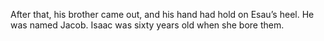 After that, his brother came out, and his hand had hold on Esau’s heel. He was named Jacob. Isaac was sixty years old when she bore them.
